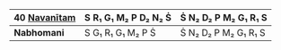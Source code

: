 | **40 [Navanītam](https://en.wikipedia.org/wiki/Navaneetam "Navaneetam")** | S R₁ G₁ M₂ P D₂ N₂ Ṡ | Ṡ N₂ D₂ P M₂ G₁ R₁ S |
| ------------------------------------------------------------------------- | -------------------- | -------------------- |
| **Nabhomani**                                                             | S G₁ R₁ G₁ M₂ P Ṡ    | Ṡ N₂ D₂ P M₂ G₁ R₁ S |